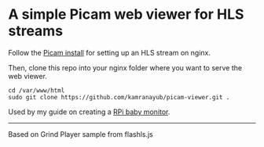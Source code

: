 # A simple Picam web viewer for HLS streams

Follow the [Picam install](https://github.com/iizukanao/picam) for setting up an HLS stream on nginx.

Then, clone this repo into your nginx folder where you want to serve the web viewer.

    cd /var/www/html
    sudo git clone https://github.com/kamranayub/picam-viewer.git .

Used by my guide on creating a [RPi baby monitor](http://kamranicus.com/guides/raspberry-pi-3-baby-monitor).

---
Based on Grind Player sample from flashls.js
